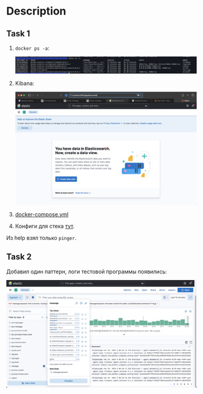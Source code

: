 Description
=========

Task 1
---------

1. `docker ps -a`:
   
   ![img1](img/img1.png)

2. Kibana:
   
   ![img2](img/img2.png)

3. [docker-compose.yml](src/stack/docker-compose.yml)
4. Конфиги для стека [тут](src/stack/configs/).

Из help взял только `pinger`.

Task 2
---------

Добавил один паттерн, логи тестовой программы появились:

![img3](img/img3.png)